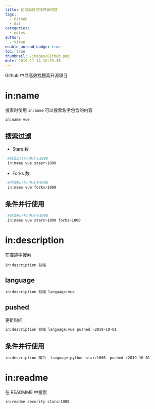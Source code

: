 ```yaml
---
title: 如何高效寻找开源项目
tags:
  - Github
  - Git
categories: 
  - notes
author:
  - Vitan
enable_unread_badge: true
toc: true
thumbnail: /images/Github.png
date: 2019-11-14 18:23:35
---
```

Github 中寻高效找搜索开源项目
<!--more-->
# in:name
搜索时使用 `in:name` 可以搜索名字包含的内容
```
in:name vue
```

 ## 搜索过滤
 - Stars 数

```bash
 #匹配start书大于1000
 in:name vue stasr>1000
```

- Forks 数

```bash
 #匹配Forkt书大于1000
 in:name vue forks>1000
```

## 条件并行使用
```bash
 #匹配Forkt书大于1000
 in:name vue stars>1000 forks>1000
```

# in:description
在描述中搜索
```bzsh
in:description 前端
```

## language
```bash
in:description 前端 language:vue
```

## pushed
更新时间
```bash
in:description 前端 language:vue pushed >2019-10-01
```

## 条件并行使用
```bash
in:description 爬虫  language:python star>1000  pushed >2019-10-01
```

# in:readme
在 READMME 中搜索
```bash
in:readme security stars>1000
```